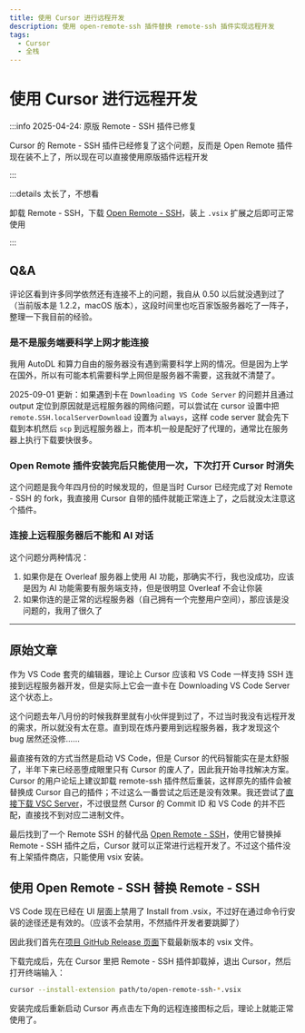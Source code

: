```yaml
---
title: 使用 Cursor 进行远程开发
description: 使用 open-remote-ssh 插件替换 remote-ssh 插件实现远程开发
tags:
  - Cursor
  - 全栈
---
```


# 使用 Cursor 进行远程开发

:::info 2025-04-24: 原版 Remote - SSH 插件已修复

Cursor 的 Remote - SSH 插件已经修复了这个问题，反而是 Open Remote 插件现在装不上了，所以现在可以直接使用原版插件远程开发

:::

:::details 太长了，不想看

卸载 Remote - SSH，下载 [Open Remote - SSH](https://github.com/jeanp413/open-remote-ssh)，装上 `.vsix` 扩展之后即可正常使用

:::

## Q&A

评论区看到许多同学依然还有连接不上的问题，我自从 0.50 以后就没遇到过了（当前版本是 1.2.2，macOS 版本），这段时间里也吃百家饭服务器吃了一阵子，整理一下我目前的经验。

### 是不是服务端要科学上网才能连接

我用 AutoDL 和算力自由的服务器没有遇到需要科学上网的情况。但是因为上学在国外，所以有可能本机需要科学上网但是服务器不需要，这我就不清楚了。

2025-09-01 更新：如果遇到卡在 `Downloading VS Code Server` 的问题并且通过 output 定位到原因就是远程服务器的网络问题，可以尝试在 cursor 设置中把 `remote.SSH.localServerDownload` 设置为 `always`，这样 code server 就会先下载到本机然后 `scp` 到远程服务器上，而本机一般是配好了代理的，通常比在服务器上执行下载要快很多。

### Open Remote 插件安装完后只能使用一次，下次打开 Cursor 时消失

这个问题是我今年四月份的时候发现的，但是当时 Cursor 已经完成了对 Remote - SSH 的 fork，我直接用 Cursor 自带的插件就能正常连上了，之后就没太注意这个插件。

### 连接上远程服务器后不能和 AI 对话

这个问题分两种情况：

1. 如果你是在 Overleaf 服务器上使用 AI 功能，那确实不行，我也没成功，应该是因为 AI 功能需要有服务端支持，但是很明显 Overleaf 不会让你装
2. 如果你连的是正常的远程服务器（自己拥有一个完整用户空间），那应该是没问题的，我用了很久了

---

## 原始文章

作为 VS Code 套壳的编辑器，理论上 Cursor 应该和 VS Code 一样支持 SSH 连接到远程服务器开发，但是实际上它会一直卡在 Downloading VS Code Server 这个状态上。

这个问题去年八月份的时候我群里就有小伙伴提到过了，不过当时我没有远程开发的需求，所以就没有太在意。直到现在炼丹要用到远程服务器，我才发现这个 bug 居然还没修……

最直接有效的方式当然是启动 VS Code，但是 Cursor 的代码智能实在是太舒服了，半年下来已经恶堕成眼里只有 Cursor 的废人了，因此我开始寻找解决方案。Cursor 的用户论坛上建议卸载 remote-ssh 插件然后重装，这样原先的插件会被替换成 Cursor 自己的插件；不过这么一番尝试之后还是没有效果。我还尝试了[直接下载 VSC Server](https://github.com/microsoft/vscode/issues/208117)，不过很显然 Cursor 的 Commit ID 和 VS Code 的并不匹配，直接找不到对应二进制文件。

最后找到了一个 Remote SSH 的替代品 [Open Remote - SSH](https://github.com/jeanp413/open-remote-ssh)，使用它替换掉 Remote - SSH 插件之后，Cursor 就可以正常进行远程开发了。不过这个插件没有上架插件商店，只能使用 vsix 安装。

## 使用 Open Remote - SSH 替换 Remote - SSH

VS Code 现在已经在 UI 层面上禁用了 Install from .vsix，不过好在通过命令行安装的途径还是有效的。（应该不会禁用，不然插件开发者要跳脚了）

因此我们首先在[项目 GitHub Release 页面](https://github.com/jeanp413/open-remote-ssh/releases)下载最新版本的 vsix 文件。

下载完成后，先在 Cursor 里把 Remote - SSH 插件卸载掉，退出 Cursor，然后打开终端输入：

```bash
cursor --install-extension path/to/open-remote-ssh-*.vsix
```

安装完成后重新启动 Cursor 再点击左下角的远程连接图标之后，理论上就能正常使用了。
